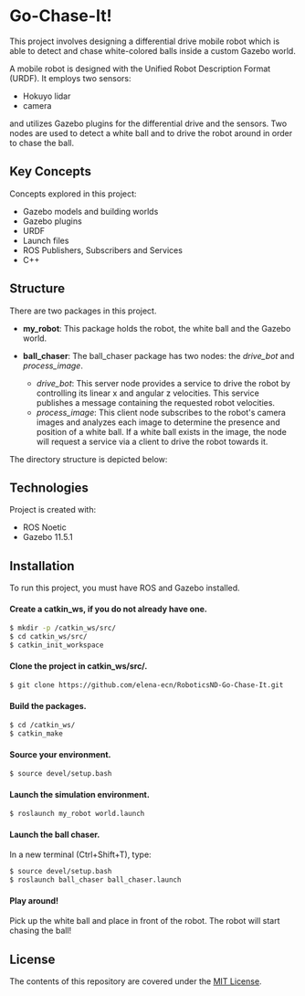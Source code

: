 # Go-Chase-It!
This project involves designing a differential drive mobile robot which is able to detect and chase white-colored balls inside a custom Gazebo world.


A mobile robot is designed with the Unified Robot Description Format (URDF). It employs two sensors: 
* Hokuyo lidar 
* camera

and utilizes Gazebo plugins for the differential drive and the sensors. 
Two nodes are used to detect a white ball and to drive the robot around in order to chase the ball.


## Key Concepts
Concepts explored in this project:
* Gazebo models and building worlds
* Gazebo plugins
* URDF
* Launch files
* ROS Publishers, Subscribers and Services
* C++

## Structure
There are two packages in this project.
* **my_robot**: This package holds the robot, the white ball and the Gazebo world.

* **ball_chaser**: The ball_chaser package has two nodes: the *drive_bot* and *process_image*.
  * *drive_bot*: This server node provides a service to drive the robot by controlling its linear x and angular z velocities. This service publishes a message containing the requested robot velocities. 
  * *process_image*: This client node subscribes to the robot's camera images and analyzes each image to determine the presence and position of a white ball. If a white ball exists in the image, the node will request a service via a client to drive the robot towards it.

The directory structure is depicted below:


## Technologies
Project is created with:
* ROS Noetic
* Gazebo 11.5.1

## Installation
To run this project, you must have ROS and Gazebo installed.

#### Create a catkin_ws, if you do not already have one.
```sh
$ mkdir -p /catkin_ws/src/
$ cd catkin_ws/src/
$ catkin_init_workspace
```

#### Clone the project in catkin_ws/src/.
```sh
$ git clone https://github.com/elena-ecn/RoboticsND-Go-Chase-It.git
```

#### Build the packages.
```sh
$ cd /catkin_ws/
$ catkin_make
```

#### Source your environment.
```sh
$ source devel/setup.bash
```

#### Launch the simulation environment.
```sh
$ roslaunch my_robot world.launch
```

#### Launch the ball chaser.
In a new terminal (Ctrl+Shift+T), type:
```sh
$ source devel/setup.bash
$ roslaunch ball_chaser ball_chaser.launch
```

#### Play around! 
Pick up the white ball and place in front of the robot. The robot will start chasing the ball!

## License
The contents of this repository are covered under the [MIT License](LICENSE).
